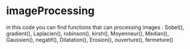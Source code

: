 # imageProcessing
in this code you can find functions that can processing images :
Sobel(),
gradient(),
Laplacien(),
robinson(),
kirsh(),
Moyenneur(),
Median(),
Gaussien(),
negatif(),
Dilatation(),
Erosion(),
ouverture(),
fermeture()
